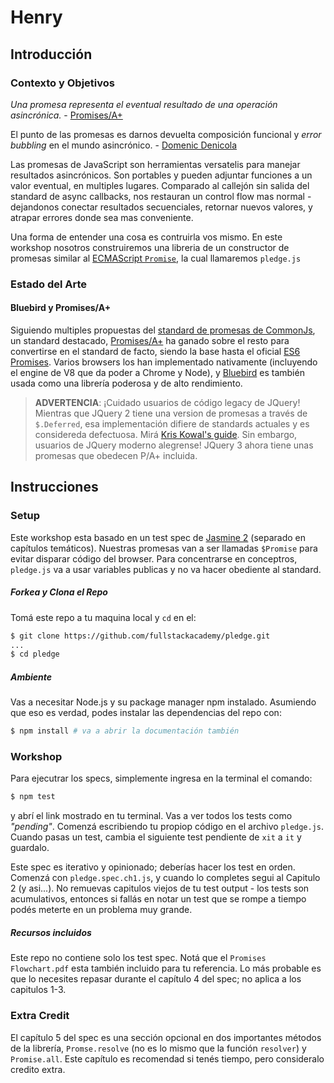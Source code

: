 # Henry

## Introducción

### Contexto y Objetivos

_Una promesa representa el eventual resultado de una operación asincrónica._ - [Promises/A+](https://promisesaplus.com/) 

El punto de las promesas es darnos devuelta composición funcional y _error bubbling_ en el mundo asincrónico. - [Domenic Denicola](https://blog.domenic.me/youre-missing-the-point-of-promises/)


Las promesas de JavaScript son herramientas versatelis para manejar resultados asincrónicos. Son portables y pueden adjuntar funciones a un valor eventual, en multiples lugares. Comparado al callejón sin salida del standard de async callbacks, nos restauran un control flow mas normal - dejandonos conectar resultados secuenciales, retornar nuevos valores, y atrapar errores donde sea mas conveniente. 

Una forma de entender una cosa es contruirla vos mismo. En este workshop nosotros construiremos una libreria de un constructor de promesas similar al [ECMAScript `Promise`](https://developer.mozilla.org/en-US/docs/Web/JavaScript/Reference/Global_Objects/Promise), la cual llamaremos `pledge.js`


### Estado del Arte

#### Bluebird y Promises/A+

Siguiendo multiples propuestas del [standard de promesas de CommonJs](http://wiki.commonjs.org/wiki/Promises), un standard destacado, [Promises/A+](https://www.promisejs.org/) ha ganado sobre el resto para convertirse en el standard de facto, siendo la base hasta el oficial [ES6 Promises](https://developer.mozilla.org/en-US/docs/Web/JavaScript/Reference/Global_Objects/Promise). Varios browsers los han implementado nativamente (incluyendo el engine de V8 que da poder a Chrome y Node), y [Bluebird](https://github.com/petkaantonov/bluebird) es también usada como una librería poderosa y de alto rendimiento.

> **ADVERTENCIA**: ¡Cuidado usuarios de código legacy de JQuery! Mientras que JQuery 2 tiene una version de promesas a través de `$.Deferred`, esa implementación difiere de standards actuales y es considereda defectuosa. Mirá [Kris Kowal's guide](https://github.com/kriskowal/q/wiki/Coming-from-jQuery). Sin embargo, usuarios de JQuery moderno alegrense! JQuery 3 ahora tiene unas promesas que obedecen P/A+ incluida. 

## Instrucciones 

### Setup

Este workshop esta basado en un test spec de [Jasmine 2](https://jasmine.github.io/2.5/introduction) (separado en capítulos temáticos). Nuestras promesas van a ser llamadas `$Promise` para evitar disparar código del browser. Para concentrarse en conceptros, `pledge.js` va a usar variables publicas y no va hacer obediente al standard.

##### Forkea y Clona el Repo

Tomá este repo a tu maquina local y `cd` en el:

```sh
$ git clone https://github.com/fullstackacademy/pledge.git
...
$ cd pledge
```

##### Ambiente

Vas a necesitar Node.js y su package manager npm instalado. Asumiendo que eso es verdad, podes instalar las dependencias del repo con:

```sh
$ npm install # va a abrir la documentación también
```


### Workshop

Para ejecutrar los specs, simplemente ingresa en la terminal el comando:

```sh
$ npm test
```

y abrí el link mostrado en tu terminal. Vas a ver todos los tests como _"pending"_. Comenzá escribiendo tu propiop código en el archivo `pledge.js`. Cuando pasas un test, cambia el siguiente test pendiente de `xit` a `it` y guardalo. 

Este spec es iterativo y opinionado; deberías hacer los test en orden. Comenzá con `pledge.spec.ch1.js`, y cuando lo completes segui al Capitulo 2 (y asi...). No remuevas capitulos viejos de tu test output - los tests son acumulativos, entonces si fallás en notar un test que se rompe a tiempo podés meterte en un problema muy grande.   

##### Recursos incluidos

Este repo no contiene solo los test spec. Notá que el `Promises Flowchart.pdf` esta también incluido para tu referencia. Lo más probable es que lo necesites repasar durante el capítulo 4 del spec; no aplica a los capitulos 1-3.


### Extra Credit

El capítulo 5 del spec es una sección opcional en dos importantes métodos de la librería, `Promse.resolve` (no es lo mismo que la función `resolver`) y `Promise.all`. Este capítulo es recomendad si tenés tiempo, pero consideralo credito extra. 
